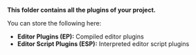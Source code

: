**This folder contains all the plugins of your project.**

You can store the following here:

- **Editor Plugins (EP):** Compiled editor plugins
- **Editor Script Plugins (ESP):** Interpreted editor script plugins

